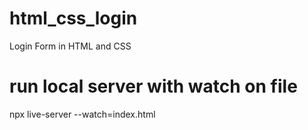 # html_css_login
Login Form in HTML and CSS

# run local server with watch on file
npx live-server --watch=index.html 